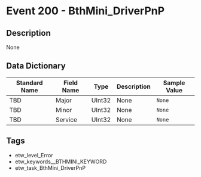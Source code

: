 # Event 200 - BthMini_DriverPnP

## Description
None

## Data Dictionary
|Standard Name|Field Name|Type|Description|Sample Value|
|---|---|---|---|---|
|TBD|Major|UInt32|None|`None`|
|TBD|Minor|UInt32|None|`None`|
|TBD|Service|UInt32|None|`None`|

## Tags
* etw_level_Error
* etw_keywords__BTHMINI_KEYWORD
* etw_task_BthMini_DriverPnP